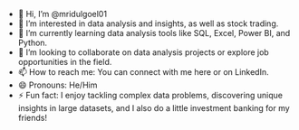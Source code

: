- 👋 Hi, I’m @mridulgoel01
- 👀 I’m interested in data analysis and insights, as well as stock trading.
- 🌱 I’m currently learning data analysis tools like SQL, Excel, Power BI, and Python.
- 💞️ I’m looking to collaborate on data analysis projects or explore job opportunities in the field.
- 📫 How to reach me: You can connect with me here or on LinkedIn.
- 😄 Pronouns: He/Him
- ⚡ Fun fact: I enjoy tackling complex data problems, discovering unique insights in large datasets, and I also do a little investment banking for my friends! 
